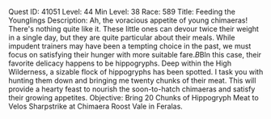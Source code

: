Quest ID: 41051
Level: 44
Min Level: 38
Race: 589
Title: Feeding the Younglings
Description: Ah, the voracious appetite of young chimaeras! There's nothing quite like it. These little ones can devour twice their weight in a single day, but they are quite particular about their meals. While impudent trainers may have been a tempting choice in the past, we must focus on satisfying their hunger with more suitable fare.$B$BIn this case, their favorite delicacy happens to be hippogryphs. Deep within the High Wilderness, a sizable flock of hippogryphs has been spotted. I task you with hunting them down and bringing me twenty chunks of their meat. This will provide a hearty feast to nourish the soon-to-hatch chimaeras and satisfy their growing appetites.
Objective: Bring 20 Chunks of Hippogryph Meat to Velos Sharpstrike at Chimaera Roost Vale in Feralas.
